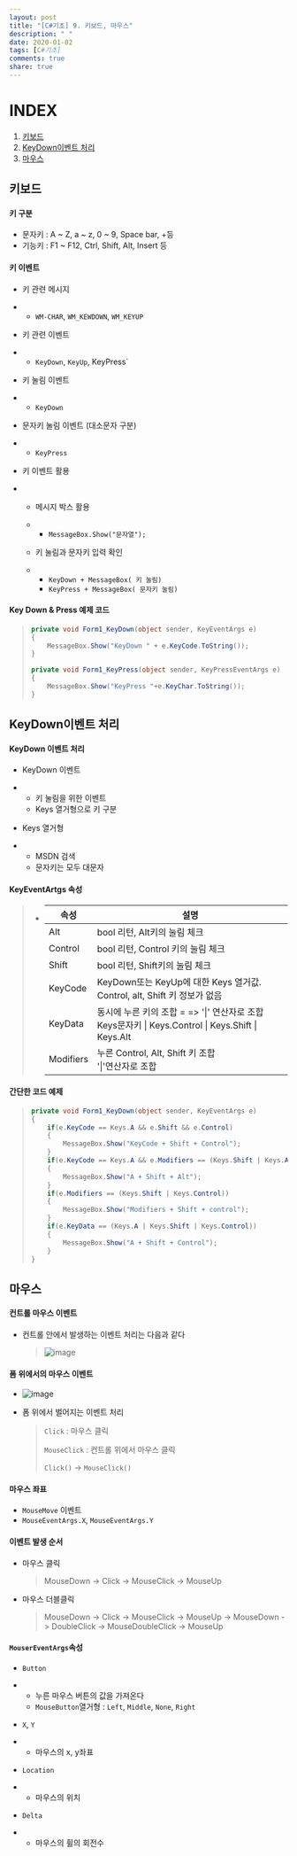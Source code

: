 ```yaml
---
layout: post
title: "[C#기초] 9. 키보드, 마우스"
description: " "
date: 2020-01-02
tags: [C#기초]
comments: true
share: true
---
```


# INDEX

1. [키보드](#키보드)
2. [KeyDown이벤트 처리](#KeyDown이벤트-처리)
3. [마우스](#마우스)



## 키보드

#### 키 구분

* 문자키 : A ~ Z, a ~ z, 0 ~ 9, Space bar, +등
* 기능키 : F1 ~ F12, Ctrl, Shift, Alt, Insert 등

#### 

#### 키 이벤트

- 키 관련 메시지

- - `WM-CHAR`, `WM_KEWDOWN`, `WM_KEYUP`

- 키 관련 이벤트

- - `KeyDown`, `KeyUp`, KeyPress`

- 키 눌림 이벤트

- - `KeyDown`

- 문자키 눌림 이벤트 (대소문자 구분)

- - `KeyPress`

- 키 이벤트 활용

- - 메시지 박스 활용

  - - `MessageBox.Show("문자열");`

  - 키 눌림과 문자키 입력 확인

  - - `KeyDown + MessageBox( 키 눌림)`
    - `KeyPress + MessageBox( 문자키 눌림)`



#### Key Down & Press 예제 코드

> ```c#
> private void Form1_KeyDown(object sender, KeyEventArgs e)
> {
>     MessageBox.Show("KeyDown " + e.KeyCode.ToString());
> }
> 
> private void Form1_KeyPress(object sender, KeyPressEventArgs e)
> {
>     MessageBox.Show("KeyPress "+e.KeyChar.ToString());
> }
> ```



## KeyDown이벤트 처리

#### KeyDown 이벤트 처리

- KeyDown 이벤트

- - 키 눌림을 위한 이벤트
  - Keys 열거형으로 키 구분

- Keys 열거형

- - MSDN 검색
  - 문자키는 모두 대문자



#### KeyEventArtgs 속성

> - | 속성      | 설명                                                         |
>   | --------- | ------------------------------------------------------------ |
>   | Alt       | bool 리턴, Alt키의 눌림 체크                                 |
>   | Control   | bool 리턴, Control 키의 눌림 체크                            |
>   | Shift     | bool 리턴, Shift키의 눌림 체크                               |
>   | KeyCode   | KeyDown또는 KeyUp에 대한 Keys 열거값. Control, alt, Shift 키 정보가 없음 |
>   | KeyData   | 동시에 누른 키의 조합 = => '\|' 연산자로 조합<br />Keys문자키 \| Keys.Control \| Keys.Shift \| Keys.Alt |
>   | Modifiers | 누른 Control, Alt, Shift 키 조합<br />'\|'연산자로 조합      |



#### 간단한 코드 예제

> ```c#
> private void Form1_KeyDown(object sender, KeyEventArgs e)
> {
>     if(e.KeyCode == Keys.A && e.Shift && e.Control)
>     {
>         MessageBox.Show("KeyCode + Shift + Control");
>     }
>     if(e.KeyCode == Keys.A && e.Modifiers == (Keys.Shift | Keys.Alt))
>     {
>         MessageBox.Show("A + Shift + Alt");
>     }
>     if(e.Modifiers == (Keys.Shift | Keys.Control))
>     {
>         MessageBox.Show("Modifiers + Shift + control");
>     }
>     if(e.KeyData == (Keys.A | Keys.Shift | Keys.Control))
>     {
>         MessageBox.Show("A + Shift + Control");
>     }
> }
> 
> ```



## 마우스

#### 컨트롤 마우스 이벤트

* 컨트롤 안에서 발생하는 이벤트 처리는 다음과 같다

  > ![image](https://github.com/colinch4/colinch4.github.io/blob/master/_posts/2020/C%23/images/마우스_1.png?raw=true)



#### 폼 위에서의 마우스 이벤트

* ![image](https://github.com/colinch4/colinch4.github.io/blob/master/_posts/2020/C%23/images/마우스_2.png?raw=true)

* 폼 위에서 벌어지는 이벤트 처리

  > `Click` : 마우스 클릭
  >
  > `MouseClick` : 컨트롤 위에서 마우스 클릭
  >
  > `Click()` -> `MouseClick()`



#### 마우스 좌표

- `MouseMove` 이벤트
- `MouseEventArgs.X`, `MouseEventArgs.Y`



#### 이벤트 발생 순서

* 마우스 클릭

  > MouseDown -> Click -> MouseClick -> MouseUp

* 마우스 더블클릭

  > MouseDown -> Click -> MouseClick -> MouseUp -> MouseDown -> DoubleClick -> MouseDoubleClick -> MouseUp



#### `MouserEventArgs`속성

- `Button`

- - 누른 마우스 버튼의 값을 가져온다
  - `MouseButton`열거형 : `Left`, `Middle`, `None`, `Right`

- `X`, `Y`

- - 마우스의 x, y좌표

- `Location`

- - 마우스의 위치

- `Delta`

- - 마우스의 휠의 회전수

